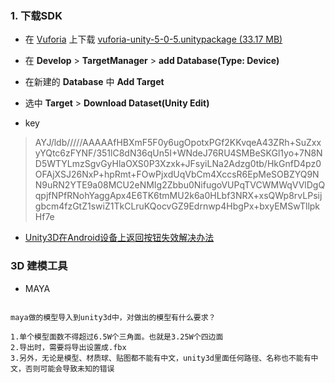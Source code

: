 ### 1. 下载SDK

- 在 [Vuforia][] 上下载 [vuforia-unity-5-0-5.unitypackage (33.17 MB)][]

- 在 __Develop__ > __TargetManager__ > __add Database(Type: Device)__   

- 在新建的 __Database__ 中 __Add Target__

- 选中 __Target__ > __Download Dataset(Unity Edit)__



- key

>    AYJ/ldb/////AAAAAfHBXmF5F0y6ugOpotxPGf2KKvqeA43ZRh+SuZxxyYQtc6zFYNF/351lC8dN36qUn5I+WNdeJ76RU4SMBeSKGl1yo+7N8ND5WTYLmzSgvGyHlaOXS0P3Xzxk+JFsyiLNa2Adzg0tb/HkGnfD4pz0OFAjXSJ26NxP+hpRmt+FOwPjxdUqVbCm4XccsR6EpMeSOBZYQ9NN9uRN2YTE9a08MCU2eNMIg2Zbbu0NifugoVUPqTVCWMWqVVlDgQqpjfNPfRNohYaggApx4E6TK6tmMU2k6a0HLbf3NRX+xsQWp8rvLPsijgbcm4fzGtZ1swiZ1TkCLruKQocvGZ9Edrnwp4HbgPx+bxyEMSwTllpkHf7e

    

[Vuforia]:https://developer.vuforia.com "Vuforia"

[vuforia-unity-5-0-5.unitypackage (33.17 MB)]:https://developer.vuforia.com//downloads/sdk?d=windows-4822301-4822299-2943#sdkModal "Vuforia 5 SDK for Unity"







- [Unity3D在Android设备上返回按钮失效解决办法](http://blog.sina.com.cn/s/blog_48901d6e0101d9dt.html)



### 3D 建模工具

- MAYA

```

maya做的模型导入到unity3d中，对做出的模型有什么要求？

1.单个模型面数不得超过6.5W个三角面。也就是3.25W个四边面
2.导出时，需要将导出设置成.fbx
3.另外，无论是模型、材质球、贴图都不能有中文，unity3d里面任何路径、名称也不能有中文，否则可能会导致未知的错误
```